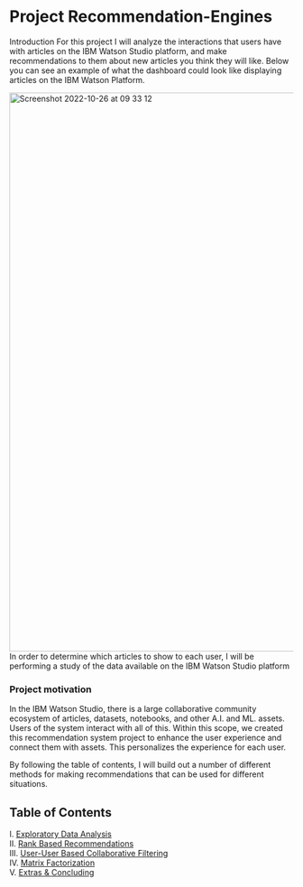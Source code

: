 # Project Recommendation-Engines

Introduction
For this project I will analyze the interactions that users have with articles on the IBM Watson Studio platform, and make recommendations to them about new articles you think they will like. Below you can see an example of what the dashboard could look like displaying articles on the IBM Watson Platform.

<img width="991" alt="Screenshot 2022-10-26 at 09 33 12" src="https://user-images.githubusercontent.com/74813723/197963319-7891754e-078b-41d0-be03-f6afe39cd7ea.png">
In order to determine which articles to show to each user, I will be performing a study of the data available on the IBM Watson Studio platform

### Project motivation

In the IBM Watson Studio, there is a large collaborative community ecosystem of articles, datasets, notebooks, and other A.I. and ML. assets. Users of the system interact with all of this. Within this scope, we created this recommendation system project to enhance the user experience and connect them with assets. This personalizes the experience for each user.

By following the table of contents, I will build out a number of different methods for making recommendations that can be used for different situations. 
## Table of Contents

I. [Exploratory Data Analysis](#Exploratory-Data-Analysis)<br>
II. [Rank Based Recommendations](#Rank)<br>
III. [User-User Based Collaborative Filtering](#User-User)<br>
IV. [Matrix Factorization](#Matrix-Fact)<br>
V. [Extras & Concluding](#conclusions)
